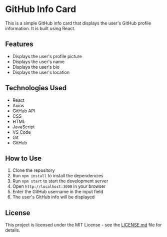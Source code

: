 # GitHub Info Card

This is a simple GitHub info card that displays the user's GitHub profile information. It is built using React. 

## Features
- Displays the user's profile picture
- Displays the user's name
- Displays the user's bio
- Displays the user's location

## Technologies Used
- React
- Axios
- GitHub API
- CSS
- HTML
- JavaScript
- VS Code
- Git
- GitHub

## How to Use
1. Clone the repository
2. Run `npm install` to install the dependencies
3. Run `npm start` to start the development server
4. Open `http://localhost:3000` in your browser
5. Enter the GitHub username in the input field
6. The user's GitHub info will be displayed

## License
This project is licensed under the MIT License - see the [LICENSE.md](LICENSE) file for details.
